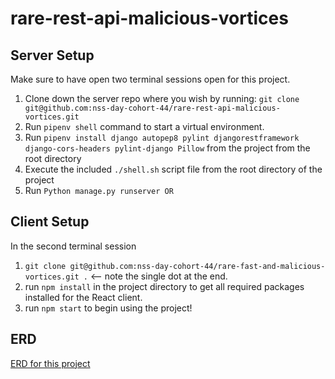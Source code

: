 # rare-rest-api-malicious-vortices

## Server Setup
Make sure to have open two terminal sessions open for this project.
1. Clone down the server repo where you wish by running: `git clone git@github.com:nss-day-cohort-44/rare-rest-api-malicious-vortices.git`
2. Run `pipenv shell` command to start a virtual environment.
3. Run `pipenv install django autopep8 pylint djangorestframework django-cors-headers pylint-django Pillow` from the project from the root directory
4. Execute the included `./shell.sh` script file from the root directory of the project
5. Run `Python manage.py runserver OR`


## Client Setup
In the second terminal session
1. `git clone git@github.com:nss-day-cohort-44/rare-fast-and-malicious-vortices.git .` <-- note the single dot at the end.
1. run `npm install` in the project directory to get all required packages installed for the React client.
1. run `npm start` to begin using the project!


## ERD
[ERD for this project](https://dbdiagram.io/d/5f885a013a78976d7b77cb74)
